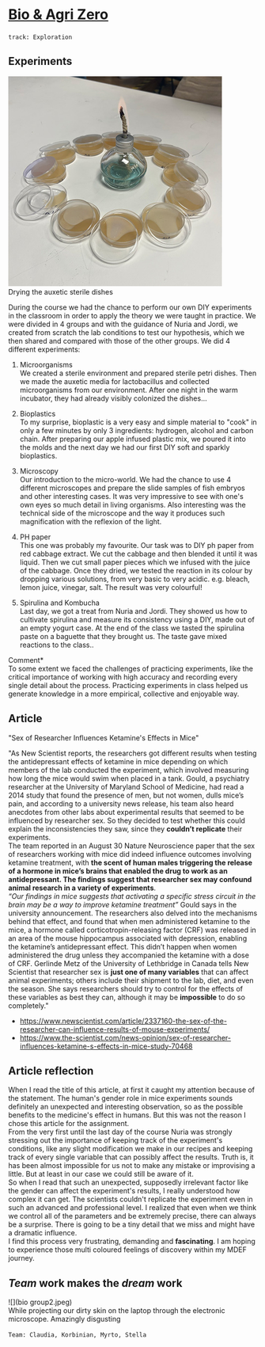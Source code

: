 # [Bio & Agri Zero](https://fablabbcn.github.io/mdef-docs/academic_year_2022_23/term_1_2022_23/biology_%26_agri_zero_2022_23/)
`track: Exploration`


## Experiments  
![](samples2.JPEG)  
Drying the auxetic sterile dishes  

During the course we had the chance to perform our own DIY experiments in the classroom in order to apply the theory we were taught in practice. We were divided in 4 groups and with the guidance of Nuria and Jordi, we created from scratch the lab conditions to test our hypothesis, which we then shared and compared with those of the other groups. We did 4 different experiments:

1. Microorganisms  
We created a sterile environment and prepared sterile petri dishes. Then we made the auxetic media for lactobacillus and collected microorganisms from our environment. After one night in the warm incubator, they had already visibly colonized the dishes...  

2. Bioplastics  
To my surprise, bioplastic is a very easy and simple material to "cook" in only a few minutes by only 3 ingredients: hydrogen, alcohol and carbon chain. After preparing our apple infused plastic mix, we poured it into the molds and the next day we had our first DIY soft and sparkly bioplastics.  

3. Microscopy  
Our introduction to the micro-world. We had the chance to use 4 different microscopes and prepare the slide samples of fish embryos and other interesting cases. It was very impressive to see with one's own eyes so much detail in living organisms. Also interesting was the technical side of the microscope and the way it produces such magnification with the reflexion of the light.  

3. PH paper  
This one was probably my favourite. Our task was to DIY ph paper from red cabbage extract. We cut the cabbage and then blended it until it was liquid. Then we cut small paper pieces which we infused with the juice of the cabbage. Once they dried, we tested the reaction in its colour by dropping various solutions, from very basic to very acidic. e.g. bleach, lemon juice, vinegar, salt. The result was very colourful!  

4. Spirulina and Kombucha  
Last day, we got a treat from Nuria and Jordi. They showed us how to cultivate spirulina and measure its consistency using a DIY, made out of an empty yogurt case. At the end of the class we tasted the spirulina paste on a baguette that they brought us. The taste gave mixed reactions to the class..  

Comment*  
To some extent we faced the challenges of practicing experiments, like the critical importance of working with high accuracy and recording every single detail about the process. Practicing experiments in class helped us generate knowledge in a more empirical, collective and enjoyable way.  


## Article  
"Sex of Researcher Influences Ketamine's Effects in Mice"  

"As New Scientist reports, the researchers got different results when testing the antidepressant effects of ketamine in mice depending on which members of the lab conducted the experiment, which involved measuring how long the mice would swim when placed in a tank. Gould, a psychiatry researcher at the University of Maryland School of Medicine, had read a 2014 study that found the presence of men, but not women, dulls mice’s pain, and according to a university news release, his team also heard anecdotes from other labs about experimental results that seemed to be influenced by researcher sex. So they decided to test whether this could explain the inconsistencies they saw, since they **couldn’t replicate** their experiments.    
The team reported in an August 30 Nature Neuroscience paper that the sex of researchers working with mice did indeed influence outcomes involving ketamine treatment, with **the scent of human males triggering the release of a hormone in mice’s brains that enabled the drug to work as an antidepressant. The findings suggest that researcher sex may confound animal research in a variety of experiments**.  
*“Our findings in mice suggests that activating a specific stress circuit in the brain may be a way to improve ketamine treatment”*  Gould says in the university announcement.
The researchers also delved into the mechanisms behind that effect, and found that when men administered ketamine to the mice, a hormone called corticotropin-releasing factor (CRF) was released in an area of the mouse hippocampus associated with depression, enabling the ketamine’s antidepressant effect. This didn’t happen when women administered the drug unless they accompanied the ketamine with a dose of CRF.
Gerlinde Metz of the University of Lethbridge in Canada tells New Scientist that researcher sex is **just one of many variables** that can affect animal experiments; others include their shipment to the lab, diet, and even the season. She says researchers should try to control for the effects of these variables as best they can, although it may be **impossible** to do so completely."  

- https://www.newscientist.com/article/2337160-the-sex-of-the-researcher-can-influence-results-of-mouse-experiments/  
- https://www.the-scientist.com/news-opinion/sex-of-researcher-influences-ketamine-s-effects-in-mice-study-70468  

## Article reflection  
When I read the title of this article, at first it caught my attention because of the statement. The human's gender role in mice experiments sounds definitely an unexpected and interesting observation, so as the possible benefits to the medicine's effect in humans. But this was not the reason I chose this article for the assignment.  
From the very first until the last day of the course Nuria was strongly stressing out the importance of keeping track of the experiment's conditions, like any slight modification we make in our recipes and keeping track of every single variable that can possibly affect the results. Truth is, it has been almost impossible for us not to make any mistake or improvising a little. But at least in our case we could still be aware of it.  
So when I read that such an unexpected, supposedly irrelevant factor like the gender can affect the experiment's results, I really understood how complex it can get. The scientists couldn't replicate the experiment even in such an advanced and professional level. I realized that even when we think we control all of the parameters and be extremely precise, there can always be a surprise. There is going to be a tiny detail that we miss and might have a dramatic influence.  
I find this process very frustrating, demanding and **fascinating**. I am hoping to experience those multi coloured feelings of discovery within my MDEF journey.  

## *Team* work makes the *dream* work  
![](bio group2.jpeg)  
While projecting our dirty skin on the laptop through the electronic microscope.   Amazingly disgusting   

`Team: Claudia, Korbinian, Myrto, Stella`
